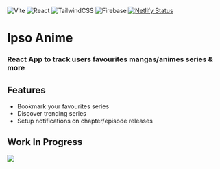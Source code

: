 ![Vite](https://img.shields.io/badge/vite-%23646CFF.svg?style=for-the-badge&logo=vite&logoColor=white)
![React](https://img.shields.io/badge/react-%2320232a.svg?style=for-the-badge&logo=react&logoColor=%2361DAFB)
![TailwindCSS](https://img.shields.io/badge/tailwindcss-%2338B2AC.svg?style=for-the-badge&logo=tailwind-css&logoColor=white)
![Firebase](https://img.shields.io/badge/firebase-a08021?style=for-the-badge&logo=firebase&logoColor=ffcd34)
[![Netlify Status](https://api.netlify.com/api/v1/badges/12cb7071-f1f6-428b-848b-74c4fa8879cf/deploy-status)](https://app.netlify.com/sites/ipso-anime/deploys)
# Ipso Anime

### React App to track users favourites mangas/animes series & more

## Features

* Bookmark your favourites series 
* Discover trending series
* Setup notifications on chapter/episode releases

## Work In Progress
![](https://geps.dev/progress/10)
